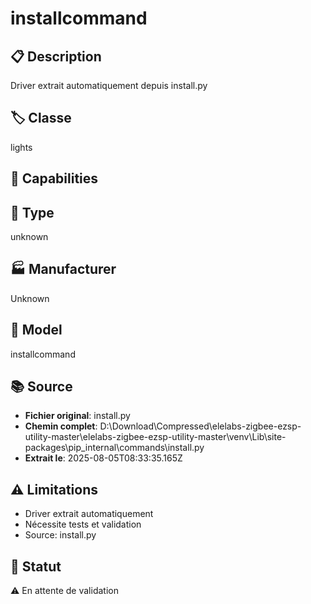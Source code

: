 # installcommand

## 📋 Description
Driver extrait automatiquement depuis install.py

## 🏷️ Classe
lights

## 🔧 Capabilities


## 📡 Type
unknown

## 🏭 Manufacturer
Unknown

## 📱 Model
installcommand

## 📚 Source
- **Fichier original**: install.py
- **Chemin complet**: D:\Download\Compressed\elelabs-zigbee-ezsp-utility-master\elelabs-zigbee-ezsp-utility-master\venv\Lib\site-packages\pip\_internal\commands\install.py
- **Extrait le**: 2025-08-05T08:33:35.165Z

## ⚠️ Limitations
- Driver extrait automatiquement
- Nécessite tests et validation
- Source: install.py

## 🚀 Statut
⚠️ En attente de validation
